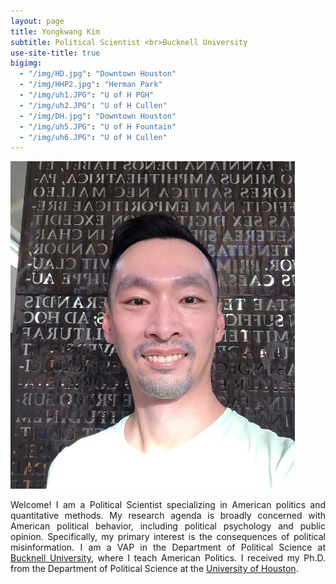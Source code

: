 ```yaml
---
layout: page
title: Yongkwang Kim
subtitle: Political Scientist <br>Bucknell University
use-site-title: true
bigimg:
  - "/img/HD.jpg": "Downtown Houston"
  - "/img/HHP2.jpg": "Herman Park"
  - "/img/uh1.JPG": "U of H PGH"
  - "/img/uh2.JPG": "U of H Cullen"
  - "/img/DH.jpg": "Downtown Houston"
  - "/img/uh5.JPG": "U of H Fountain"
  - "/img/uh6.JPG": "U of H Cullen"
---
```


<img src="/img/kp7.jpg" class="wrap align-right" alt="k profile">

<p align="justify">Welcome! I am a Political Scientist specializing in American politics and quantitative methods. My research agenda is broadly concerned with American political behavior, including political psychology and public opinion. Specifically, my primary interest is the consequences  of political misinformation. I am a VAP in the Department of Political Science at <a href="https://www.bucknell.edu/" target="_blank">Bucknell University</a>, where I teach American Politics. I received my Ph.D. from the Department of Political Science at the <a href="https://www.uh.edu/class/political-science/" target="_blank">University of Houston</a>.
  

  
